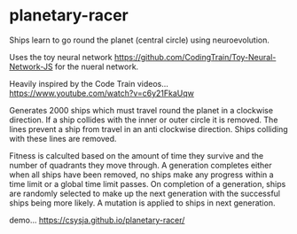 # planetary-racer
Ships learn to go round the planet (central circle) using neuroevolution.

Uses the toy neural network https://github.com/CodingTrain/Toy-Neural-Network-JS for the nueral network.

Heavily inspired by the Code Train videos... https://www.youtube.com/watch?v=c6y21FkaUqw

Generates 2000 ships which must travel round the planet in a clockwise direction. If a ship collides with the inner or outer circle it is removed. The lines prevent a ship from travel in an anti clockwise direction. Ships colliding with these lines are removed. 

Fitness is calculted based on the amount of time they survive and the number of quadrants they move through. A generation completes either when all ships have been removed, no ships make any progress within a time limit or a global time limit passes. On completion of a generation, ships are randomly selected to make up the next generation with the successful ships being more likely. A mutation is applied to ships in next generation.

demo... https://csysja.github.io/planetary-racer/